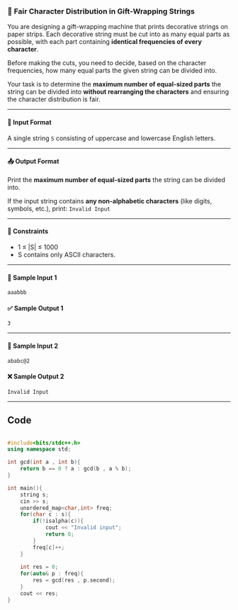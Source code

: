 
### 🎁 **Fair Character Distribution in Gift-Wrapping Strings**


You are designing a gift-wrapping machine that prints decorative strings on paper strips. Each decorative string must be cut into as many equal parts as possible, with each part containing **identical frequencies of every character**.

Before making the cuts, you need to decide, based on the character frequencies, how many equal parts the given string can be divided into.

Your task is to determine the **maximum number of equal-sized parts** the string can be divided into **without rearranging the characters** and ensuring the character distribution is fair.

---

#### 🧾 Input Format

A single string `S` consisting of uppercase and lowercase English letters.

---

#### 📤 Output Format

Print the **maximum number of equal-sized parts** the string can be divided into.

If the input string contains **any non-alphabetic characters** (like digits, symbols, etc.), print:
`Invalid Input`

---

#### 📌 Constraints

* 1 ≤ |S| ≤ 1000
* S contains only ASCII characters.

---

#### 🧪 Sample Input 1

```
aaabbb
```

#### ✅ Sample Output 1

```
3
```

---

#### 🧪 Sample Input 2

```
ababc@2
```

#### ❌ Sample Output 2

```
Invalid Input
```

---
## Code
``` cpp []

#include<bits/stdc++.h>
using namespace std;

int gcd(int a , int b){
    return b == 0 ? a : gcd(b , a % b);
}

int main(){
    string s;
    cin >> s;
    unordered_map<char,int> freq;
    for(char c : s){
        if(!isalpha(c)){
            cout << "Invalid input";
            return 0;
        }
        freq[c]++;
    }
    
    int res = 0;
    for(auto& p : freq){
        res = gcd(res , p.second);
    }
    cout << res;
}

```
